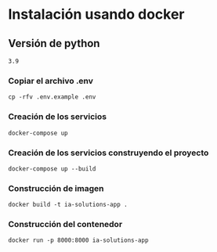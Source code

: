 # Instalación usando docker

## Versión de python

`3.9`

### Copiar el archivo .env

`cp -rfv .env.example .env`

### Creación de los servicios

`docker-compose up`

### Creación de los servicios construyendo el proyecto
`docker-compose up --build`


### Construcción de imagen

`docker build -t ia-solutions-app .`

### Construcción del contenedor

`docker run -p 8000:8000 ia-solutions-app`

